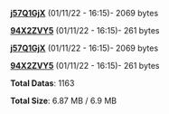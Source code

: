 [**j57Q1GjX**](/data/j57Q1GjX.txt) (01/11/22 - 16:15)- 2069 bytes

[**94X2ZVY5**](/data/94X2ZVY5.txt) (01/11/22 - 16:15)- 261 bytes

[**j57Q1GjX**](/data/j57Q1GjX.txt) (01/11/22 - 16:15)- 2069 bytes

[**94X2ZVY5**](/data/94X2ZVY5.txt) (01/11/22 - 16:15)- 261 bytes

**Total Datas**: 1163

**Total Size**: 6.87 MB / 6.9 MB